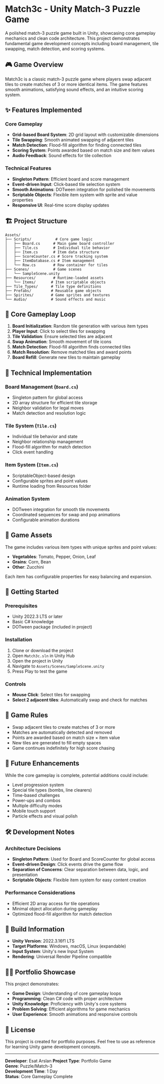 # Match3c - Unity Match-3 Puzzle Game

A polished match-3 puzzle game built in Unity, showcasing core gameplay mechanics and clean code architecture. This project demonstrates fundamental game development concepts including board management, tile swapping, match detection, and scoring systems.

## 🎮 Game Overview

Match3c is a classic match-3 puzzle game where players swap adjacent tiles to create matches of 3 or more identical items. The game features smooth animations, satisfying sound effects, and an intuitive scoring system.

## ✨ Features Implemented

### Core Gameplay
- **Grid-based Board System**: 2D grid layout with customizable dimensions
- **Tile Swapping**: Smooth animated swapping of adjacent tiles
- **Match Detection**: Flood-fill algorithm for finding connected tiles
- **Scoring System**: Points awarded based on match size and item values
- **Audio Feedback**: Sound effects for tile collection

### Technical Features
- **Singleton Pattern**: Efficient board and score management
- **Event-driven Input**: Click-based tile selection system
- **Smooth Animations**: DOTween integration for polished tile movements
- **Scriptable Objects**: Flexible item system with sprite and value properties
- **Responsive UI**: Real-time score display updates

## 🏗️ Project Structure

```
Assets/
├── Scripts/           # Core game logic
│   ├── Board.cs      # Main game board controller
│   ├── Tile.cs       # Individual tile behavior
│   ├── Item.cs       # Item data structure
│   ├── ScoreCounter.cs # Score tracking system
│   ├── ItemDatabase.cs # Item management
│   └── Row.cs        # Row container for tiles
├── Scenes/           # Game scenes
│   └── SampleScene.unity
├── Resources/        # Runtime-loaded assets
│   └── Items/       # Item scriptable objects
├── Tile_Types/      # Tile type definitions
├── Prefabs/         # Reusable game objects
├── Spirites/        # Game sprites and textures
└── Audio/           # Sound effects and music
```

## 🎯 Core Gameplay Loop

1. **Board Initialization**: Random tile generation with various item types
2. **Player Input**: Click to select tiles for swapping
3. **Tile Validation**: Ensure selected tiles are adjacent
4. **Swap Animation**: Smooth movement of tile icons
5. **Match Detection**: Flood-fill algorithm finds connected tiles
6. **Match Resolution**: Remove matched tiles and award points
7. **Board Refill**: Generate new tiles to maintain gameplay

## 🔧 Technical Implementation

### Board Management (`Board.cs`)
- Singleton pattern for global access
- 2D array structure for efficient tile storage
- Neighbor validation for legal moves
- Match detection and resolution logic

### Tile System (`Tile.cs`)
- Individual tile behavior and state
- Neighbor relationship management
- Flood-fill algorithm for match detection
- Click event handling

### Item System (`Item.cs`)
- ScriptableObject-based design
- Configurable sprites and point values
- Runtime loading from Resources folder

### Animation System
- DOTween integration for smooth tile movements
- Coordinated sequences for swap and pop animations
- Configurable animation durations

## 🎨 Game Assets

The game includes various item types with unique sprites and point values:
- **Vegetables**: Tomato, Pepper, Onion, Leaf
- **Grains**: Corn, Bean
- **Other**: Zucchini

Each item has configurable properties for easy balancing and expansion.

## 🚀 Getting Started

### Prerequisites
- Unity 2022.3 LTS or later
- Basic C# knowledge
- DOTween package (included in project)

### Installation
1. Clone or download the project
2. Open `Match3c.sln` in Unity Hub
3. Open the project in Unity
4. Navigate to `Assets/Scenes/SampleScene.unity`
5. Press Play to test the game

### Controls
- **Mouse Click**: Select tiles for swapping
- **Select 2 adjacent tiles**: Automatically swap and check for matches

## 🎯 Game Rules

- Swap adjacent tiles to create matches of 3 or more
- Matches are automatically detected and removed
- Points are awarded based on match size × item value
- New tiles are generated to fill empty spaces
- Game continues indefinitely for high score chasing

## 🔮 Future Enhancements

While the core gameplay is complete, potential additions could include:
- Level progression system
- Special tile types (bombs, line clearers)
- Time-based challenges
- Power-ups and combos
- Multiple difficulty modes
- Mobile touch support
- Particle effects and visual polish

## 🛠️ Development Notes

### Architecture Decisions
- **Singleton Pattern**: Used for Board and ScoreCounter for global access
- **Event-driven Design**: Click events drive the game flow
- **Separation of Concerns**: Clear separation between data, logic, and presentation
- **Scriptable Objects**: Flexible item system for easy content creation

### Performance Considerations
- Efficient 2D array access for tile operations
- Minimal object allocation during gameplay
- Optimized flood-fill algorithm for match detection

## 📱 Build Information

- **Unity Version**: 2022.3.16f1 LTS
- **Target Platforms**: Windows, macOS, Linux (expandable)
- **Input System**: Unity's new Input System
- **Rendering**: Universal Render Pipeline compatible

## 👨‍💻 Portfolio Showcase

This project demonstrates:
- **Game Design**: Understanding of core gameplay loops
- **Programming**: Clean C# code with proper architecture
- **Unity Knowledge**: Proficiency with Unity's core systems
- **Problem Solving**: Efficient algorithms for game mechanics
- **User Experience**: Smooth animations and responsive controls

## 📄 License

This project is created for portfolio purposes. Feel free to use as reference for learning Unity game development concepts.

---

**Developer**: Esat Arslan 
**Project Type**: Portfolio Game  
**Genre**: Puzzle/Match-3  
**Development Time**: 1 Day  
**Status**: Core Gameplay Complete
